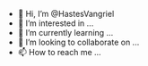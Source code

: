 - 👋 Hi, I’m @HastesVangriel
- 👀 I’m interested in ...
- 🌱 I’m currently learning ...
- 💞️ I’m looking to collaborate on ...
- 📫 How to reach me ...

<!---
HastesVangriel/HastesVangriel is a ✨ special ✨ repository because its `README.md` (this file) appears on your GitHub profile.
You can click the Preview link to take a look at your changes.
--->
